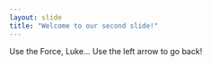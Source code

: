 ```yaml
---
layout: slide
title: "Welcome to our second slide!"
---
```

Use the Force, Luke...
Use the left arrow to go back!
